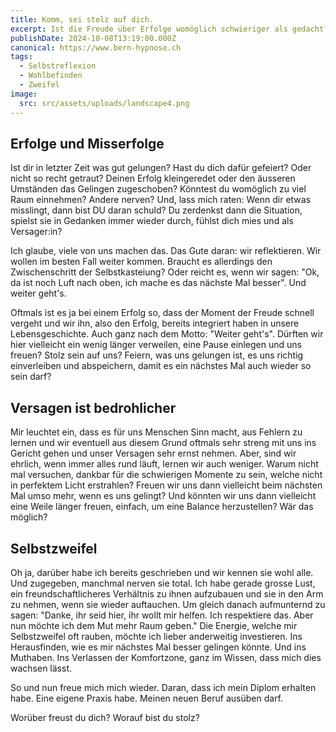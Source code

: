 ```yaml
---
title: Komm, sei stolz auf dich.
excerpt: Ist die Freude über Erfolge womöglich schwieriger als gedacht?
publishDate: 2024-10-08T13:19:00.000Z
canonical: https://www.bern-hypnose.ch
tags:
  - Selbstreflexion
  - Wohlbefinden
  - Zweifel
image:
  src: src/assets/uploads/landscape4.png
---
```

## Erfolge und Misserfolge

Ist dir in letzter Zeit was gut gelungen? Hast du dich dafür gefeiert? Oder nicht so recht getraut? Deinen Erfolg kleingeredet oder den äusseren Umständen das Gelingen zugeschoben? Könntest du womöglich zu viel Raum einnehmen? Andere nerven? Und, lass mich raten: Wenn dir etwas misslingt, dann bist DU daran schuld? Du zerdenkst dann die Situation, spielst sie in Gedanken immer wieder durch, fühlst dich mies und als Versager:in?

Ich glaube, viele von uns machen das. Das Gute daran: wir reflektieren. Wir wollen im besten Fall weiter kommen. Braucht es allerdings den Zwischenschritt der Selbstkasteiung? Oder reicht es, wenn wir sagen: "Ok, da ist noch Luft nach oben, ich mache es das nächste Mal besser". Und weiter geht's.

Oftmals ist es ja bei einem Erfolg so, dass der Moment der Freude schnell vergeht und wir ihn, also den Erfolg, bereits integriert haben in unsere Lebensgeschichte. Auch ganz nach dem Motto: "Weiter geht's". Dürften wir hier vielleicht ein wenig länger verweilen, eine Pause einlegen und uns freuen? Stolz sein auf uns? Feiern, was uns gelungen ist, es uns richtig einverleiben und abspeichern, damit es ein nächstes Mal auch wieder so sein darf?



## Versagen ist bedrohlicher

Mir leuchtet ein, dass es für uns Menschen Sinn macht, aus Fehlern zu lernen und wir eventuell aus diesem Grund oftmals sehr streng mit uns ins Gericht gehen und unser Versagen sehr ernst nehmen. Aber, sind wir ehrlich, wenn immer alles rund läuft, lernen wir auch weniger. Warum nicht mal versuchen, dankbar für die schwierigen Momente zu sein, welche nicht in perfektem Licht erstrahlen? Freuen wir uns dann vielleicht beim nächsten Mal umso mehr, wenn es uns gelingt? Und könnten wir uns dann vielleicht eine Weile länger freuen, einfach, um eine Balance herzustellen? Wär das möglich?



## Selbstzweifel

Oh ja, darüber habe ich bereits geschrieben und wir kennen sie wohl alle. Und zugegeben, manchmal nerven sie total. Ich habe gerade grosse Lust, ein freundschaftlicheres Verhältnis zu ihnen aufzubauen und sie in den Arm zu nehmen, wenn sie wieder auftauchen. Um gleich danach aufmunternd zu sagen: "Danke, ihr seid hier, ihr wollt mir helfen. Ich respektiere das. Aber nun möchte ich dem Mut mehr Raum geben." Die Energie, welche mir Selbstzweifel oft rauben, möchte ich lieber anderweitig investieren. Ins Herausfinden, wie es mir nächstes Mal besser gelingen könnte. Und ins Muthaben. Ins Verlassen der Komfortzone, ganz im Wissen, dass mich dies wachsen lässt.

So und nun freue mich mich wieder. Daran, dass ich mein Diplom erhalten habe. Eine eigene Praxis habe. Meinen neuen Beruf ausüben darf. 

Worüber freust du dich? Worauf bist du stolz?
